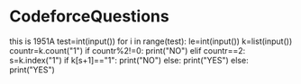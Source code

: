 # CodeforceQuestions
this is 1951A
test=int(input())
for i in range(test):
    le=int(input())
    k=list(input())
    countr=k.count("1")
    if countr%2!=0:
        print("NO")
    elif countr==2:
         s=k.index("1")
         if k[s+1]=="1":
            print("NO")
         else:
             print("YES")
    else:
        print("YES")
